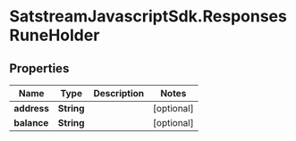 # SatstreamJavascriptSdk.ResponsesRuneHolder

## Properties
Name | Type | Description | Notes
------------ | ------------- | ------------- | -------------
**address** | **String** |  | [optional] 
**balance** | **String** |  | [optional] 
